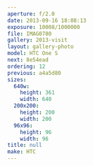 ```yaml
---
aperture: f/2.0
date: 2013-09-16 18:08:13
exposure: 10008/1000000
file: IMAG0780
gallery: 2013-visit
layout: gallery-photo
model: HTC One S
next: 8e54ead
ordering: 12
previous: a4a5d80
sizes:
  640w:
    height: 361
    width: 640
  200x200:
    height: 200
    width: 200
  96x96:
    height: 96
    width: 96
title: null
make: HTC
---
```

